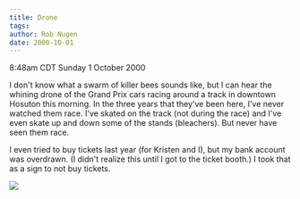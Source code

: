 ```yaml
---
title: Drone
tags: 
author: Rob Nugen
date: 2000-10-01
---
```


<title></title>
<p class=date>8:48am CDT Sunday 1 October 2000

<p>I don't know what a swarm of killer bees sounds like, but I can
hear the whining drone of the Grand Prix cars racing around a track in
downtown Hosuton this morning.  In the three years that they've been
here, I've never watched them race.  I've skated on the track (not
during the race) and I've even skate up and down some of the stands
(bleachers).  But never have seen them race.

<p>I even tried to buy tickets last year (for Kristen and I), but my
bank account was overdrawn.  (I didn't realize this until I got to the
ticket booth.)  I took that as a sign to not buy tickets.

<p><img src='/images/rob/wL-ROB.gif'>

